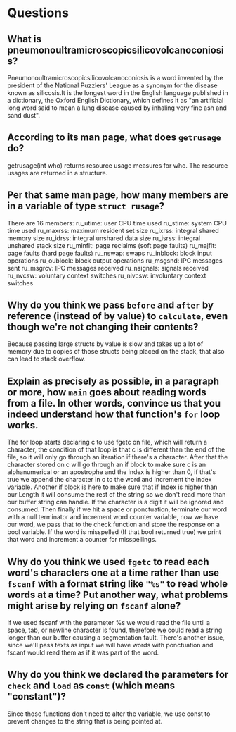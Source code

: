 # Questions

## What is pneumonoultramicroscopicsilicovolcanoconiosis?

Pneumonoultramicroscopicsilicovolcanoconiosis is a word invented by the president of the National Puzzlers' League
as a synonym for the disease known as silicosis.It is the longest word in the English language published in
a dictionary, the Oxford English Dictionary, which defines it as "an artificial long word said to mean a lung
disease caused by inhaling very fine ash and sand dust".

## According to its man page, what does `getrusage` do?

getrusage(int who) returns resource usage measures for who. The resource usages are returned in a structure.

## Per that same man page, how many members are in a variable of type `struct rusage`?

There are 16 members:
ru_utime: user CPU time used
ru_stime: system CPU time used
ru_maxrss: maximum resident set size
ru_ixrss: integral shared memory size
ru_idrss: integral unshared data size
ru_isrss: integral unshared stack size
ru_minflt: page reclaims (soft page faults)
ru_majflt: page faults (hard page faults)
ru_nswap: swaps
ru_inblock: block input operations
ru_oublock: block output operations
ru_msgsnd: IPC messages sent
ru_msgrcv: IPC messages received
ru_nsignals: signals received
ru_nvcsw: voluntary context switches
ru_nivcsw: involuntary context switches

## Why do you think we pass `before` and `after` by reference (instead of by value) to `calculate`, even though we're not changing their contents?

Because passing large structs by value is slow and takes up a lot of memory due to copies of those structs
being placed on the stack, that also can lead to stack overflow.

## Explain as precisely as possible, in a paragraph or more, how `main` goes about reading words from a file. In other words, convince us that you indeed understand how that function's `for` loop works.

The for loop starts declaring c to use fgetc on file, which will return a character, the condition of that loop is
that c is different than the end of the file, so it will only go through an iteration if there's a character.
After that the character stored on c will go through an if block to make sure c is an alphanumerical or an
apostrophe and the index is higher than 0, if that's true we append the character in c to the word and increment
the index variable. Another if block is here to make sure that if Index is higher than our Length it will consume
the rest of the string so we don't read more than our buffer string can handle. If the character is a digit it
will be ignored and consumed. Then finally if we hit a space or ponctuation, terminate our word with a null
terminator and increment word counter variable, now we have our word, we pass that to the check function and store
the response on a bool variable. If the word is misspelled (If that bool returned true) we print that word and
increment a counter for misspellings.

## Why do you think we used `fgetc` to read each word's characters one at a time rather than use `fscanf` with a format string like `"%s"` to read whole words at a time? Put another way, what problems might arise by relying on `fscanf` alone?

If we used fscanf with the parameter %s we would read the file until a space, tab, or newline character is found,
therefore we could read a string longer than our buffer causing a segmentation fault. There's another issue, since
we'll pass texts as input we will have words with ponctuation and fscanf would read them as if it was part of the
word.

## Why do you think we declared the parameters for `check` and `load` as `const` (which means "constant")?

Since those functions don't need to alter the variable, we use const to prevent changes to the string that is being
pointed at.
